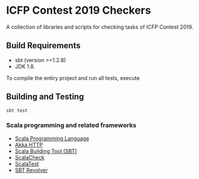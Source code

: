 # ICFP Contest 2019 Checkers

A collection of libraries and scripts for checking tasks of ICFP Contest 2019.

## Build Requirements

* sbt (version >=1.2.8)
* JDK 1.8.

To compile the entiry project and run all tests, execute
## Building and Testing

```
sbt test
```

### Scala programming and related frameworks

* [Scala Programming Language](http://www.scala-lang.org/)
* [Akka HTTP](https://doc.akka.io/docs/akka-http/current/introduction.html)
* [Scala Building Tool (SBT)](http://www.scala-sbt.org/)
* [ScalaCheck](https://scalacheck.org/)
* [ScalaTest](http://www.scalatest.org/)
* [SBT Revolver](https://github.com/spray/sbt-revolver)


